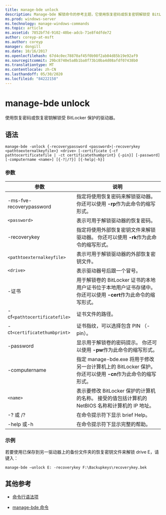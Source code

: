 ```yaml
---
title: manage-bde unlock
description: Manage-bde 解锁命令的参考主题，它使用恢复密码或恢复密钥解锁受 BitLocker 保护的驱动器。
ms.prod: windows-server
ms.technology: manage-windows-commands
ms.topic: article
ms.assetid: 7852bf7d-9102-40be-adcb-71e8f4dfde72
author: coreyp-at-msft
ms.author: coreyp
manager: dongill
ms.date: 10/16/2017
ms.openlocfilehash: 67d4c0ec78870af45f0b98f2ab04d85b19e92af9
ms.sourcegitcommit: 29bc8740e5a8b1ba8f73b10ba4d08afdf07438b0
ms.translationtype: MT
ms.contentlocale: zh-CN
ms.lasthandoff: 05/30/2020
ms.locfileid: "84222158"
---
```

# <a name="manage-bde-unlock"></a>manage-bde unlock

使用恢复密码或恢复密钥解锁受 BitLocker 保护的驱动器。

## <a name="syntax"></a>语法

```
manage-bde -unlock {-recoverypassword <password>|-recoverykey <pathtoexternalkeyfile>} <drive> [-certificate {-cf pathtocertificatefile | -ct certificatethumbprint} {-pin}] [-password] [-computername <name>] [{-?|/?}] [{-help|-h}]
```

### <a name="parameters"></a>参数

| 参数 | 说明 |
| --------- | ----------- |
| -ms-fve-recoverypassword | 指定将使用恢复密码来解锁驱动器。 你还可以使用 **-rp**作为此命令的缩写形式。 |
| `<password>` | 表示可用于解锁驱动器的恢复密码。 |
| -recoverykey | 指定将使用外部恢复密钥文件来解锁驱动器。 你还可以使用 **-rk**作为此命令的缩写形式。 |
| `<pathtoexternalkeyfile>` | 表示可用于解锁驱动器的外部恢复密钥文件。 |
| `<drive>` | 表示驱动器号后跟一个冒号。 |
| -证书 | 用于解锁卷的 BitLocker 证书的本地用户证书位于本地用户证书存储中。 你还可以使用 **-cert**作为此命令的缩写形式。 |
| -cf`<pathtocertificatefile>` | 证书文件的路径。 |
| -ct`<certificatethumbprint>` | 证书指纹，可以选择包含 PIN （-pin）。 |
| -password | 显示用于解锁卷的密码提示。 你还可以使用 **-pw**作为此命令的缩写形式。 |
| -computername | 指定 manage-bde.exe 将用于修改另一台计算机上的 BitLocker 保护。 你还可以使用 **-cn**作为此命令的缩写形式。 |
| `<name>` | 表示要修改 BitLocker 保护的计算机的名称。 接受的值包括计算机的 NetBIOS 名称和计算机的 IP 地址。 |
| -? 或 /? | 在命令提示符下显示 brief Help。 |
| -help 或-h | 在命令提示符下显示完整的帮助。 |

### <a name="examples"></a>示例

若要使用已保存到另一驱动器上的备份文件夹的恢复密钥文件来解锁 drive E，请键入：

```
manage-bde –unlock E: -recoverykey F:\Backupkeys\recoverykey.bek
```

## <a name="additional-references"></a>其他参考

- [命令行语法项](command-line-syntax-key.md)

- [manage-bde 命令](manage-bde.md)
